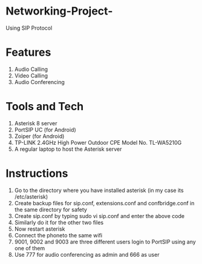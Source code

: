 # Networking-Project-
Using SIP Protocol

# Features
1. Audio Calling
2. Video Calling
3. Audio Conferencing

# Tools and Tech
1. Asterisk 8 server 
2. PortSIP UC (for Android)
3. Zoiper (for Android)
4. TP-LINK 2.4GHz High Power Outdoor CPE Model No. TL-WA5210G
5. A regular laptop to host the Asterisk server

# Instructions
1. Go to the directory where you have installed asterisk (in my case its /etc/asterisk) 
2. Create backup files for sip.conf, extensions.conf and confbridge.conf in the same directory for safety
3. Create sip.conf by typing sudo vi sip.conf and enter the above code
4. Similarly do it for the other two files
5. Now restart asterisk
6. Connect the phoneto the same wifi
7. 9001, 9002 and 9003 are three different users login to PortSIP using any one of them
8. Use 777 for audio conferencing as admin and 666 as user
